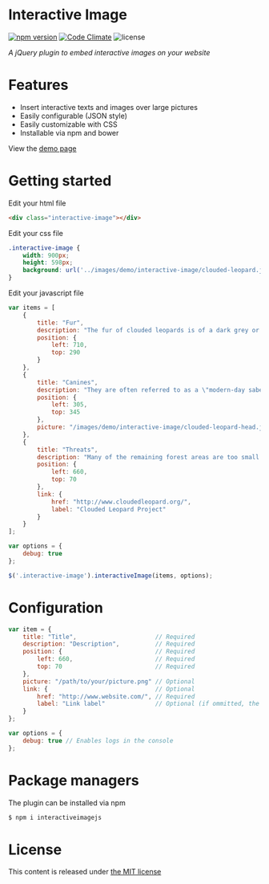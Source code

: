 # Interactive Image

[![npm version](https://badge.fury.io/js/interactiveimagejs.svg)](http://badge.fury.io/js/interactiveimagejs)
[![Code Climate](https://codeclimate.com/github/jpchateau/Interactive-Image/badges/gpa.svg)](https://codeclimate.com/github/jpchateau/Interactive-Image)
![license](http://img.shields.io/badge/license-MIT-brightgreen.svg?style=flat)

*A jQuery plugin to embed interactive images on your website*

# Features

- Insert interactive texts and images over large pictures
- Easily configurable (JSON style)
- Easily customizable with CSS
- Installable via npm and bower

View the [demo page](http://www.jpchateau.com/demo/interactive-image)

#  Getting started

Edit your html file

```html
<div class="interactive-image"></div>
```

Edit your css file

```css
.interactive-image {
    width: 900px;
    height: 598px;
    background: url('../images/demo/interactive-image/clouded-leopard.jpg');
}
```

Edit your javascript file

```javascript
var items = [
    {
        title: "Fur",
        description: "The fur of clouded leopards is of a dark grey or ochreous ground-colour, often largely obliterated by black and dark dusky-grey blotched pattern.",
        position: {
            left: 710,
            top: 290
        }
    },
    {
        title: "Canines",
        description: "They are often referred to as a \"modern-day saber tooth\" because they have the largest canines in proportion to their body size.",
        position: {
            left: 305,
            top: 345
        },
        picture: "/images/demo/interactive-image/clouded-leopard-head.jpg"
    },
    {
        title: "Threats",
        description: "Many of the remaining forest areas are too small to ensure the long-term persistence of clouded leopard populations. They are threatened by habitat loss following large–scale deforestation and commercial poaching for the wildlife trade.",
        position: {
            left: 660,
            top: 70
        },
        link: {
            href: "http://www.cloudedleopard.org/",
            label: "Clouded Leopard Project"
        }
    }
];

var options = {
    debug: true
};

$('.interactive-image').interactiveImage(items, options);
```

# Configuration

```javascript
var item = {
    title: "Title",                      // Required
    description: "Description",          // Required
    position: {                          // Required
        left: 660,                       // Required
        top: 70                          // Required
    },
    picture: "/path/to/your/picture.png" // Optional
    link: {                              // Optional
        href: "http://www.website.com/", // Required
        label: "Link label"              // Optional (if ommitted, the label is the href value)
    }
};

var options = {
    debug: true // Enables logs in the console
};
```

# Package managers

The plugin can be installed via npm

```bash
$ npm i interactiveimagejs
```

# License

This content is released under [the MIT license](https://github.com/jpchateau/Interactive-Image/blob/master/LICENSE)
